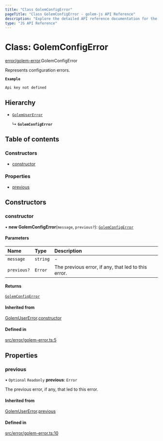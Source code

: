 ```yaml
---
title: "Class GolemConfigError"
pageTitle: "Class GolemConfigError - golem-js API Reference"
description: "Explore the detailed API reference documentation for the Class GolemConfigError within the golem-js SDK for the Golem Network."
type: "JS API Reference"
---
```

# Class: GolemConfigError

[error/golem-error](../modules/error_golem_error).GolemConfigError

Represents configuration errors.

**`Example`**

```ts
Api key not defined
```

## Hierarchy

- [`GolemUserError`](error_golem_error.GolemUserError)

  ↳ **`GolemConfigError`**

## Table of contents

### Constructors

- [constructor](error_golem_error.GolemConfigError#constructor)

### Properties

- [previous](error_golem_error.GolemConfigError#previous)

## Constructors

### constructor

• **new GolemConfigError**(`message`, `previous?`): [`GolemConfigError`](error_golem_error.GolemConfigError)

#### Parameters

| Name | Type | Description |
| :------ | :------ | :------ |
| `message` | `string` | - |
| `previous?` | `Error` | The previous error, if any, that led to this error. |

#### Returns

[`GolemConfigError`](error_golem_error.GolemConfigError)

#### Inherited from

[GolemUserError](error_golem_error.GolemUserError).[constructor](error_golem_error.GolemUserError#constructor)

#### Defined in

[src/error/golem-error.ts:5](https://github.com/golemfactory/golem-js/blob/4182943/src/error/golem-error.ts#L5)

## Properties

### previous

• `Optional` `Readonly` **previous**: `Error`

The previous error, if any, that led to this error.

#### Inherited from

[GolemUserError](error_golem_error.GolemUserError).[previous](error_golem_error.GolemUserError#previous)

#### Defined in

[src/error/golem-error.ts:10](https://github.com/golemfactory/golem-js/blob/4182943/src/error/golem-error.ts#L10)
